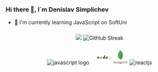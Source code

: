 ### Hi there 👋, I`m Denislav Simplichev

- 🌱 I'm currently learning JavaScript on SoftUni

###

<div align="center">
 <img src="https://github-readme-stats.vercel.app/api/top-langs/?username=dsimplichev&theme=highcontrast&show_icons=true&hide_border=false&layout=compact" />
 <img src="https://streak-stats.demolab.com?user=dsimplichev&theme=dark" alt="GitHub Streak" height="140" alt="streak graph"  />
  </div>

###

<div align="center">
  <img src="https://cdn.jsdelivr.net/gh/devicons/devicon/icons/javascript/javascript-original.svg" height="40" alt="javascript logo"  />
  <img width="12" />
  <img src="https://raw.githubusercontent.com/devicons/devicon/master/icons/nodejs/nodejs-original-wordmark.svg" alt="nodejs" width="40" height="40"/>
  <img src="https://raw.githubusercontent.com/devicons/devicon/master/icons/mongodb/mongodb-original-wordmark.svg" alt="mongodb" width="40" height="40"/>
  <img src="https://upload.wikimedia.org/wikipedia/commons/thumb/a/a7/React-icon.svg/1150px-React-icon.svg.png" alt="reactjs" width="40" height="40"/>
</div>

###

<!--
**dsimplichev/dsimplichev** is a ✨ _special_ ✨ repository because its `README.md` (this file) appears on your GitHub profile.

Here are some ideas to get you started:


 

